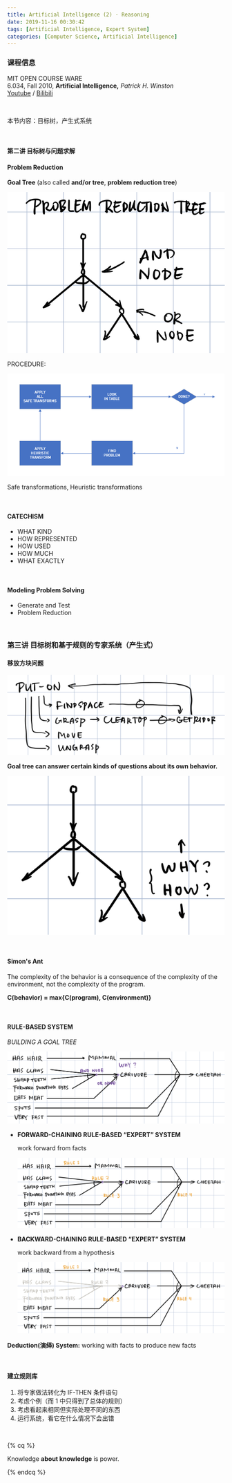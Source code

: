 ```yaml
---
title: Artificial Intelligence (2) · Reasoning
date: 2019-11-16 00:30:42
tags: [Artificial Intelligence, Expert System]
categories: [Computer Science, Artificial Intelligence]
---
```


### 课程信息

MIT OPEN COURSE WARE  
6.034, Fall 2010, **Artificial Intelligence,** *Patrick H. Winston*  
[Youtube](https://www.youtube.com/watch?v=TjZBTDzGeGg&list=PLUl4u3cNGP63gFHB6xb-kVBiQHYe_4hSi) / [Bilibili](https://www.bilibili.com/video/av75097245)

<br>

本节内容：目标树，产生式系统

<!-- more -->

<br>

#### 第二讲 目标树与问题求解

#### Problem Reduction

**Goal Tree** (also called **and/or tree**, **problem reduction tree**)

![GoalTree](Artificial-Intelligence-Patrick-Winston-2/GoalTree.jpg)

PROCEDURE:

![math](Artificial-Intelligence-Patrick-Winston-2/math.png)

Safe transformations, Heuristic transformations

<br>

#### CATECHISM

- WHAT KIND
- HOW REPRESENTED
- HOW USED
- HOW MUCH
- WHAT EXACTLY

<br>

#### Modeling Problem Solving

- Generate and Test
- Problem Reduction

<br>

### 第三讲 目标树和基于规则的专家系统（产生式）

#### 移放方块问题

![box](Artificial-Intelligence-Patrick-Winston-2/box.jpg)

**Goal tree can answer certain kinds of questions about its own behavior.**

![box](Artificial-Intelligence-Patrick-Winston-2/gt.jpg)

<br>

#### Simon's Ant

The complexity of the behavior is a consequence of the complexity of the environment, not the complexity of the program.

**C(behavior) = max{C(program), C(environment)}**

<br>

#### RULE-BASED SYSTEM

*BUILDING A GOAL TREE*

![ExpertSystem](Artificial-Intelligence-Patrick-Winston-2/ExpertSystem.jpg)

- **FORWARD-CHAINING RULE-BASED “EXPERT” SYSTEM**

  work forward from facts

  ![ExpertSystem](Artificial-Intelligence-Patrick-Winston-2/ExpertSystem1.jpg)

- **BACKWARD-CHAINING RULE-BASED “EXPERT” SYSTEM**

  work backward from a hypothesis

  ![ExpertSystem](Artificial-Intelligence-Patrick-Winston-2/ExpertSystem2.jpg)

**Deduction(演绎) System:** working with facts to produce new facts

<br>

#### 建立规则库

1. 将专家做法转化为 IF-THEN 条件语句
2. 考虑个例（而 1 中只得到了总体的规则）
3. 考虑看起来相同但实际处理不同的东西
4. 运行系统，看它在什么情况下会出错

<br>

{% cq %}

Knowledge **about knowledge** is power.

{% endcq %}

<br>
